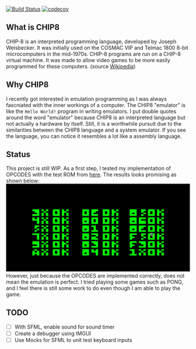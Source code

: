 [![Build Status](https://travis-ci.org/Panky-codes/CHIP8.svg?branch=master)](https://travis-ci.org/Panky-codes/CHIP8)
[![codecov](https://codecov.io/gh/Panky-codes/CHIP8/branch/master/graph/badge.svg)](https://codecov.io/gh/Panky-codes/CHIP8)
## What is CHIP8
CHIP-8 is an interpreted programming language, developed by Joseph Weisbecker. It was initially used on the COSMAC VIP and Telmac 1800 8-bit microcomputers in the mid-1970s. CHIP-8 programs are run on a CHIP-8 virtual machine. It was made to allow video games to be more easily programmed for these computers. (source [Wikipedia](https://en.wikipedia.org/wiki/CHIP-8))

## Why CHIP8
I recently got interested in emulation programming as I was always fascniated with the inner workings of a computer. The CHIP8 "emulator" is like the `Hello World!` program in writing emulators. I put double quotes around the word "emulator" because CHIP8 is an interpreted language but not actually a hardware by itself. Still, it is a worthwhile pursuit due to the similarities between the CHIP8 language and a system emulator. If you see the language, you can notice it resembles a lot like a assembly language.

## Status
This project is still WIP. As a first step, I tested my implementation of OPCODES with the test ROM from [here](https://github.com/corax89/chip8-test-rom). The results looks promising as shown below:
![test_rom](docs/test_rom.png)
However, just because the OPCODES are implemented correctly, does not mean the emulation is perfect. I tried playing some games such as PONG, and I feel there is still some work to do even though I am able to play the game.

## TODO
- [ ]  With SFML, enable sound for sound timer
- [ ]  Create a debugger using IMGUI
- [ ]  Use Mocks for SFML to unit test keyboard inputs
